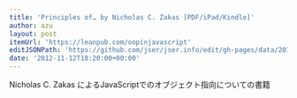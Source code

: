 ```yaml
---
title: 'Principles of… by Nicholas C. Zakas [PDF/iPad/Kindle]'
author: azu
layout: post
itemUrl: 'https://leanpub.com/oopinjavascript'
editJSONPath: 'https://github.com/jser/jser.info/edit/gh-pages/data/2012/11/index.json'
date: '2012-11-12T18:20:00+00:00'
---
```

Nicholas C. Zakas によるJavaScriptでのオブジェクト指向についての書籍
